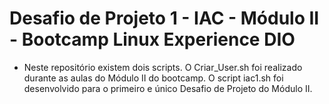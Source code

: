 # Desafio de Projeto 1 - IAC - Módulo II - Bootcamp Linux Experience DIO

- Neste repositório existem dois scripts. O Criar_User.sh foi realizado durante as aulas do Módulo II do bootcamp.
O script iac1.sh foi desenvolvido para o primeiro e único Desafio de Projeto do Módulo II. 
